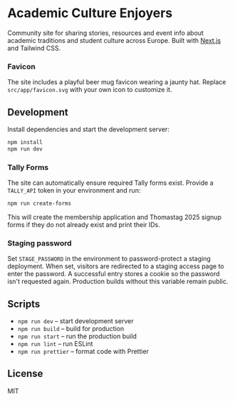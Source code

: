 # Academic Culture Enjoyers

Community site for sharing stories, resources and event info about academic traditions and student culture across Europe. Built with [Next.js](https://nextjs.org) and Tailwind CSS.

### Favicon

The site includes a playful beer mug favicon wearing a jaunty hat. Replace `src/app/favicon.svg` with your own icon to customize it.

## Development

Install dependencies and start the development server:

```bash
npm install
npm run dev
```

### Tally Forms

The site can automatically ensure required Tally forms exist. Provide a
`TALLY_API` token in your environment and run:

```bash
npm run create-forms
```

This will create the membership application and Thomastag 2025 signup forms
if they do not already exist and print their IDs.

### Staging password

Set `STAGE_PASSWORD` in the environment to password-protect a staging deployment. When set, visitors are redirected to a staging access page to enter the password. A successful entry stores a cookie so the password isn't requested again. Production builds without this variable remain public.

## Scripts

- `npm run dev` – start development server
- `npm run build` – build for production
- `npm run start` – run the production build
- `npm run lint` – run ESLint
- `npm run prettier` – format code with Prettier

## License

MIT
